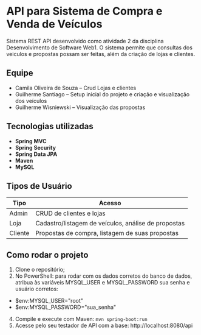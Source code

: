 # API para Sistema de Compra e Venda de Veículos 

Sistema REST API desenvolvido como atividade 2 da disciplina Desenvolvimento de Software Web1. 
O sistema permite que consultas dos veiculos e propostas possam ser feitas, além da criação de lojas e clientes.

## Equipe

- Camila Oliveira de Souza – Crud Lojas e clientes
- Guilherme Santiago – Setup inicial do projeto e criação e visualização dos veículos
- Guilherme Wisniewski – Visualização das propostas

## Tecnologias utilizadas

- **Spring MVC**
- **Spring Security**
- **Spring Data JPA**
- **Maven**
- **MySQL**


## Tipos de Usuário

| Tipo        | Acesso                                                                 |
|-------------|------------------------------------------------------------------------|
| Admin       | CRUD de clientes e lojas                                               |
| Loja        | Cadastro/listagem de veículos, análise de propostas                    |
| Cliente     | Propostas de compra, listagem de suas propostas                        |

## Como rodar o projeto

1. Clone o repositório;
2. No PowerShell: para rodar com os dados corretos do banco de dados, atribua às variáveis MYSQL_USER e MYSQL_PASSWORD sua senha e usuário corretos:
- $env:MYSQL_USER="root"
- $env:MYSQL_PASSWORD="sua_senha"
4. Compile e execute com Maven:
    `mvn spring-boot:run`
5. Acesse pelo seu testador de API com a base: http://localhost:8080/api
